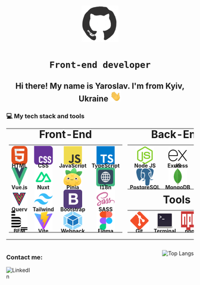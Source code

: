 <div id="header" align="center">
<img src="./assets/github.gif" width="100"/>

# **`Front-end developer`**

<h2>
    Hi there! My name is Yaroslav. I'm from Kyiv, Ukraine
    <img src="./assets/giphy.gif" width="30px" alt="GIF">
</h2>

</div>

### 💻 My tech stack and tools

<table>
    <tr align="center">
        <td valign="top" width="50%">
            <h1 style="margin: 0 0 5px 0; padding: 0; line-height: 1;">Front-End</h1>
            <div>
                <table>
                    <tr align="center">
                        <td>
                            <img src="./images/01-html.svg" alt="HTML" width="50" height="50"/>
                            <br>
                            <h4 style="margin: 0; padding: 0; line-height: 0;">HTML</h4>
                        </td>
                        <td>
                            <img src="./images/02-css3.svg" alt="CSS" width="50" height="50"/>
                            <br>
                            <h4 style="margin: 0; padding: 0; line-height: 0;">CSS</h4>
                        </td>
                        <td>
                            <img src="./images/03-javascript.svg" alt="JS" width="50" height="50"/>
                            <br>
                            <h4 style="margin: 0; padding: 0; line-height: 0;">JavaScript</h4>
                        </td>
                        <td>
                            <img src="./images/04-typescript.svg" alt="TS" width="50" height="50"/>
                            <br>
                            <h4 style="margin: 0; padding: 0; line-height: 0;">TypeScript</h4>
                        </td>
                    </tr>
                    <tr align="center">
                        <td>
                            <img src="./images/05-vue.svg" alt="Vue.js" width="50" height="50"/>
                            <br>
                            <h4 style="margin: 0; padding: 0; line-height: 0;">Vue.js</h4>
                        </td>
                        <td>
                            <img src="./images/06-nuxt.svg" alt="Nuxt" width="50" height="50"/>
                            <br>
                            <h4 style="margin: 0; padding: 0; line-height: 0;">Nuxt</h4>
                        </td>
                        <td>
                            <img src="./images/07-pinia.svg" alt="Pinia" width="50" height="50"/>
                            <br>
                            <h4 style="margin: 0; padding: 0; line-height: 0;">Pinia</h4>
                        </td>
                        <td>
                            <img src="./images/08-i18n.svg" alt="I18n" width="50" height="50"/>
                            <br>
                            <h4 style="margin: 0; padding: 0; line-height: 0;">I18n</h4>
                        </td>
                    </tr>
                    <tr align="center">
                        <td>
                            <img src="./images/09-tanStack-vue-query.svg" alt="TanStack query" width="50" height="50"/>
                            <br>
                            <h4 style="margin: 0; padding: 0; line-height: 0;">Query</h4>
                        </td>
                        <td>
                            <img src="./images/10-tailwind.svg" alt="Tailwind CSS" width="50" height="50"/>
                            <br>
                            <h4 style="margin: 0; padding: 0; line-height: 0;">Tailwind</h4>
                        </td>
                        <td>
                            <img src="./images/11-bootstrap.svg" alt="Bootstrap" width="50" height="50"/>
                            <br>
                            <h4 style="margin: 0; padding: 0; line-height: 0;">Bootstrap</h4>
                        </td>
                        <td>
                            <img src="./images/12-sass.svg" alt="SASS" width="50" height="50"/>
                            <br>
                            <h4 style="margin: 0; padding: 0; line-height: 0;">SASS</h4>
                        </td>
                    </tr>
                    <tr align="center">
                        <td>
                            <img src="./images/13-bem.svg" alt="BEM" width="50" height="50"/>
                            <br>
                            <h4 style="margin: 0; padding: 0; line-height: 0;">BEM</h4>
                        </td>
                        <td>
                            <img src="./images/14-vite.svg" alt="Vite" width="50" height="50"/>
                            <br>
                            <h4 style="margin: 0; padding: 0; line-height: 0;">Vite</h4>
                        </td>
                        <td>
                            <img src="images/15-webpack.svg" alt="Webpack" width="50" height="50"/>
                            <br>
                            <h4 style="margin: 0; padding: 0; line-height: 0;">Webpack</h4>
                        </td>
                        <td>
                            <img src="images/16-figma.svg" alt="Figma" width="50" height="50"/>
                            <br>
                            <h4 style="margin: 0; padding: 0; line-height: 0;">Figma</h4>
                        </td>
                    </tr>
                </table>
            </div>
        </td>
        <td valign="top" width="50%">
            <div style="display: flex; flex-direction: column;">
                <div>
                    <h1 style="margin: 0 0 5px 0; padding: 0; line-height: 1;">Back-End</h1>
                    <div>
                        <table>
                            <tr align="center">
                                <td>
                                    <img src="images/18-nodejs.svg" alt="Node JS" width="50" height="50"/>
                                    <br>
                                    <h4 style="margin: 0; padding: 0; line-height: 0;">Node JS</h4>
                                </td>
                                <td>
                                    <img src="images/19-express.svg" alt="Express JS" width="50" height="50"/>
                                    <br>
                                    <h4 style="margin: 0; padding: 0; line-height: 0;">Express JS</h4>
                                </td>
                                <td>
                                    <img src="images/20-nest.svg" alt="Nest JS" width="50" height="50"/>
                                    <br>
                                    <h4 style="margin: 0; padding: 0; line-height: 0;">Nest JS</h4>
                                </td>
                                <td>
                                    <img src="images/21-jest.svg" alt="Jest JS" width="50" height="50"/>
                                    <br>
                                    <h4 style="margin: 0; padding: 0; line-height: 0;">Jest JS</h4>
                                </td>
                            </tr>
                            <tr align="center">
                                <td>
                                    <img src="images/22-postgresql.svg" alt="PostgreSQL" width="50" height="50"/>
                                    <br>
                                    <h4 style="margin: 0; padding: 0; line-height: 0;">PostgreSQL</h4>
                                </td>
                                <td>
                                    <img src="images/23-mongodb.svg" alt="MongoDB" width="50" height="50"/>
                                    <br>
                                    <h4 style="margin: 0; padding: 0; line-height: 0;">MongoDB</h4>
                                </td>
                                <td>
                                    <br>
                                    <h4 style="margin: 0; padding: 0; line-height: 0;"></h4>
                                </td>
                                <td>
                                    <br>
                                    <h4 style="margin: 0; padding: 0; line-height: 0;"></h4>
                                </td>
                            </tr>
                        </table>
                    </div>
                </div>
                <div style="margin: auto">
                    <h1 style="margin: 0 0 5px 0; padding: 0; line-height: 1;">Tools</h1>
                    <div>
                        <table>
                            <tr align="center">
                                <td>
                                    <img src="images/24-git.svg" alt="Git" width="50" height="50"/>
                                    <br>
                                    <h4 style="margin: 0; padding: 0; line-height: 0;">Git</h4>
                                </td>
                                <td>
                                    <img src="images/25-terminal.svg" alt="Terminal" width="50" height="50"/>
                                    <br>
                                    <h4 style="margin: 0; padding: 0; line-height: 0;">Terminal</h4>
                                </td>
                                <td>
                                    <img src="images/27-npm.svg" alt="npm" width="50" height="50"/>
                                    <br>
                                    <h4 style="margin: 0; padding: 0; line-height: 0;">npm</h4>
                                </td>
                                <td>
                                    <img src="images/28-pnpm.svg" alt="pnpm" width="50" height="50"/>
                                    <br>
                                    <h4 style="margin: 0; padding: 0; line-height: 0;">pnpm</h4>
                                </td>
                            </tr>
                        </table>
                    </div>
                </div>
            </div>
        </td>
    </tr>

</table>

<div style="display: flex; justify-content: space-between;">
<div>

### Contact me:

<a href="https://www.linkedin.com/in/yp00/">
    <img align="left" alt="LinkedIn" width="64px" style="padding-right:10px;" src="https://cdn.jsdelivr.net/gh/devicons/devicon@latest/icons/linkedin/linkedin-original.svg" />
</a>
</div>

![Top Langs](https://github-readme-stats.vercel.app/api/top-langs/?username=PetyaBiszeps&theme=dark&hide=html)
</div>